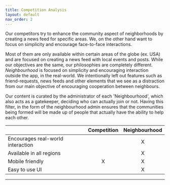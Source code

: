 ```yaml
---
title: Competition Analysis
layout: default
nav_order: 2
---
```


Our competitors try to enhance the community aspect of neighborhoods by creating a news feed for specific areas. We, on the other hand want to focus on simplicity and encourage face-to-face interactions.

Most of them are only available within certain areas of the globe (ex. USA) and are focused on creating a news feed with local events and posts. While our objectives are the same, our philosophies are completely different. _Neighbourhood_ is focused on simplicity and encouraging interaction outside the app, in the real-world. We intentionally left out features such as friend-requests, news feeds and other elements that we see as a distraction from our main objective of encouraging cooperation between neighbours.

Our content is curated by the administrator of each 'Neighbourhood', which also acts as a gatekeeper, deciding who can actually join or not. Having this filter, in the form of the neighbourhood admin ensures that the communities being formed will be made up of people that actually have the ability to help each other.

|                                   | Competition | Neighbourhood |
| --------------------------------- | :---------: | :-----------: |
| Encourages real-world interaction |             |       X       |
| Available in all regions          |             |       X       |
| Mobile friendly                   |      X      |       X       |
| Easy to use UI                    |             |       X       |

---
